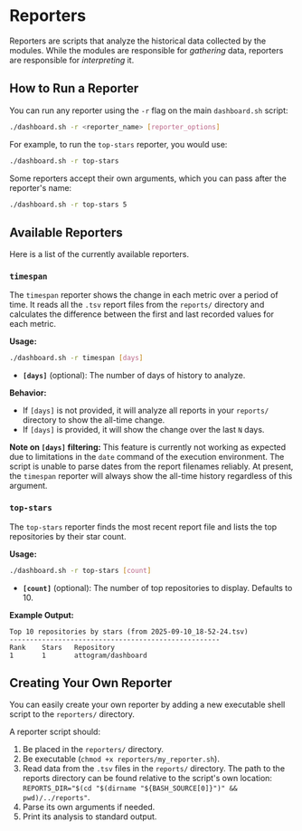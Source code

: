 # Reporters

Reporters are scripts that analyze the historical data collected by the modules. While the modules are responsible for _gathering_ data, reporters are responsible for _interpreting_ it.

## How to Run a Reporter

You can run any reporter using the `-r` flag on the main `dashboard.sh` script:

```bash
./dashboard.sh -r <reporter_name> [reporter_options]
```

For example, to run the `top-stars` reporter, you would use:

```bash
./dashboard.sh -r top-stars
```

Some reporters accept their own arguments, which you can pass after the reporter's name:

```bash
./dashboard.sh -r top-stars 5
```

## Available Reporters

Here is a list of the currently available reporters.

### `timespan`

The `timespan` reporter shows the change in each metric over a period of time. It reads all the `.tsv` report files from the `reports/` directory and calculates the difference between the first and last recorded values for each metric.

**Usage:**

```bash
./dashboard.sh -r timespan [days]
```

- **`[days]`** (optional): The number of days of history to analyze.

**Behavior:**

- If `[days]` is not provided, it will analyze all reports in your `reports/` directory to show the all-time change.
- If `[days]` is provided, it will show the change over the last `N` days.

**Note on `[days]` filtering:** This feature is currently not working as expected due to limitations in the `date` command of the execution environment. The script is unable to parse dates from the report filenames reliably. At present, the `timespan` reporter will always show the all-time history regardless of this argument.

### `top-stars`

The `top-stars` reporter finds the most recent report file and lists the top repositories by their star count.

**Usage:**

```bash
./dashboard.sh -r top-stars [count]
```

- **`[count]`** (optional): The number of top repositories to display. Defaults to 10.

**Example Output:**

```
Top 10 repositories by stars (from 2025-09-10_18-52-24.tsv)
----------------------------------------------------
Rank    Stars   Repository
1       1       attogram/dashboard
```

## Creating Your Own Reporter

You can easily create your own reporter by adding a new executable shell script to the `reporters/` directory.

A reporter script should:

1.  Be placed in the `reporters/` directory.
2.  Be executable (`chmod +x reporters/my_reporter.sh`).
3.  Read data from the `.tsv` files in the `reports/` directory. The path to the reports directory can be found relative to the script's own location: `REPORTS_DIR="$(cd "$(dirname "${BASH_SOURCE[0]}")" && pwd)/../reports"`.
4.  Parse its own arguments if needed.
5.  Print its analysis to standard output.
